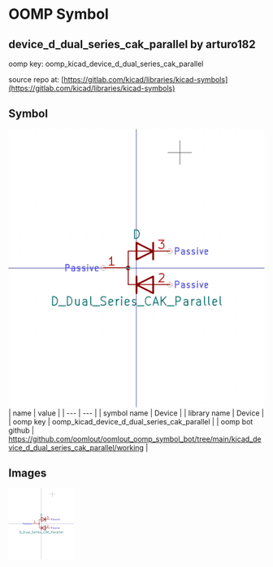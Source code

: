 # OOMP Symbol  
## device_d_dual_series_cak_parallel  by arturo182  
  
oomp key: oomp_kicad_device_d_dual_series_cak_parallel  
  
source repo at: [https://gitlab.com/kicad/libraries/kicad-symbols](https://gitlab.com/kicad/libraries/kicad-symbols)  
## Symbol  
  
[![working.png](working_600.png)](working.png)  
| name | value | 
| --- | --- | 
| symbol name | Device | 
| library name | Device | 
| oomp key | oomp_kicad_device_d_dual_series_cak_parallel | 
| oomp bot github | https://github.com/oomlout/oomlout_oomp_symbol_bot/tree/main/kicad_device_d_dual_series_cak_parallel/working | 
## Images  
  
[![working.png](working_140.png)](working.png)  
